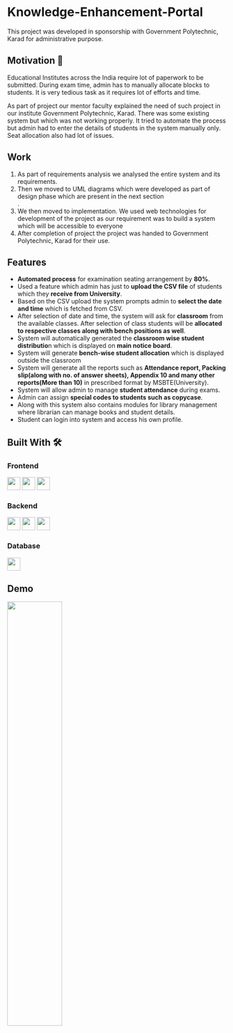 # Knowledge-Enhancement-Portal

This project was developed in sponsorship with Government Polytechnic, Karad for administrative purpose. 

## Motivation 💪

Educational Institutes across the India require lot of paperwork to be submitted. During exam time, admin has to manually allocate blocks to students. It is very tedious task as it requires lot of efforts and time.

As part of project our mentor faculty explained the need of such project in our institute Government Polytechnic, Karad. There was some existing system but which was not working properly. It tried to automate the process but admin had to enter the details of students in the system manually only. Seat allocation also had lot of issues.

## Work
<ol>
<li>As part of requirements analysis we analysed the entire system and its requirements.</li>
  <li>Then we moved to UML diagrams which were developed as part of design phase which are present in the next section</li>. 
  <li>We then moved to implementation. We used web technologies for development of the project as our requirement was to build a system which will be accessible to everyone </li>
  <li>After completion of project the project was handed to Government Polytechnic, Karad for their use.</li>
</ol>

## Features
<ul>
  <li><b>Automated process</b> for examination seating arrangement by <b>80%</b>.</li>
  <li>Used a feature which admin has just to <b>upload the CSV file</b> of students which they <b>receive from University</b>.</li>
  <li>Based on the CSV upload the system prompts admin to <b>select the date and time</b> which is fetched from CSV.</li>
  <li>After selection of date and time, the system will ask for <b>classroom</b> from the available classes. After selection of class students will be <b>allocated to respective classes along with bench positions as well</b>.</li>
  <li>System will automatically generated the <b>classroom wise student distributio</b>n which is displayed on <b>main notice board</b>.</li>
  <li>System will generate <b>bench-wise student allocation</b> which is displayed outside the classroom</b></li>
  <li>System will generate all the reports such as <b>Attendance report, Packing slip(along with no. of answer sheets), Appendix 10 and many other reports(More than 10)</b> in prescribed format by MSBTE(University).</li>
  <li>System will allow admin to manage <b>student attendance</b> during exams.</li>
  <li>Admin can assign <b>special codes to students such as copycase</b>.</li>
  <li>Along with this system also contains modules for library management where librarian can manage books and student details.</li>
  <li>Student can login into system and access his own profile.</li>
</ul>

## Built With 🛠️

### Frontend
<code><img height="30" src="https://upload.wikimedia.org/wikipedia/commons/thumb/6/61/HTML5_logo_and_wordmark.svg/640px-HTML5_logo_and_wordmark.svg.png"></code>
<code><img height="30" src="https://1000logos.net/wp-content/uploads/2020/09/CSS-Logo.jpg"></code>
<code><img height="30" src="https://logos-world.net/wp-content/uploads/2023/02/JavaScript-Symbol.png"></code>

### Backend

<code><img height="30" src="https://upload.wikimedia.org/wikipedia/en/thumb/3/30/Java_programming_language_logo.svg/1200px-Java_programming_language_logo.svg.png"></code>
<code><img height="30" src="https://cdn-icons-png.flaticon.com/512/28/28968.png"></code>
<code><img height="30" src="https://avaldes.com/wp-content/uploads/2014/11/Java.png"></code>

### Database
<code><img height="30" src="https://download.logo.wine/logo/MySQL/MySQL-Logo.wine.png"></code>

## Demo
[<img src="https://i.ytimg.com/vi/Ggx-VTuSx8E/maxresdefault.jpg" width="50%">](https://youtu.be/Ggx-VTuSx8E)
